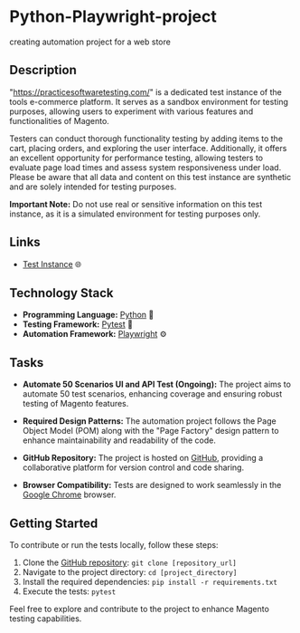 # Python-Playwright-project
creating automation project for a web store

## Description

"https://practicesoftwaretesting.com/" is a dedicated test instance of the tools e-commerce platform. It serves as a sandbox environment for testing purposes, allowing users to experiment with various features and functionalities of Magento.

Testers can conduct thorough functionality testing by adding items to the cart, placing orders, and exploring the user interface. Additionally, it offers an excellent opportunity for performance testing, allowing testers to evaluate page load times and assess system responsiveness under load. Please be aware that all data and content on this test instance are synthetic and are solely intended for testing purposes.

**Important Note:** Do not use real or sensitive information on this test instance, as it is a simulated environment for testing purposes only.

## Links

- [Test Instance](https://practicesoftwaretesting.com/) 🌐

## Technology Stack

- **Programming Language:** [Python](https://www.python.org/) 🐍
- **Testing Framework:** [Pytest](https://docs.pytest.org/en/stable/) 🧪
- **Automation Framework:** [Playwright](https://playwright.dev/python/) ⚙️

## Tasks

- **Automate 50 Scenarios UI and API Test (Ongoing):** The project aims to automate 50 test scenarios, enhancing coverage and ensuring robust testing of Magento features.

- **Required Design Patterns:** The automation project follows the Page Object Model (POM) along with the "Page Factory" design pattern to enhance maintainability and readability of the code.

- **GitHub Repository:** The project is hosted on [GitHub](https://github.com/benikun88/Playwright-UI-API-Python-Automation), providing a collaborative platform for version control and code sharing.

- **Browser Compatibility:** Tests are designed to work seamlessly in the [Google Chrome](https://www.google.com/chrome/) browser.

## Getting Started

To contribute or run the tests locally, follow these steps:

1. Clone the [GitHub repository](#): `git clone [repository_url]`
2. Navigate to the project directory: `cd [project_directory]`
3. Install the required dependencies: `pip install -r requirements.txt`
4. Execute the tests: `pytest`

Feel free to explore and contribute to the project to enhance Magento testing capabilities.


